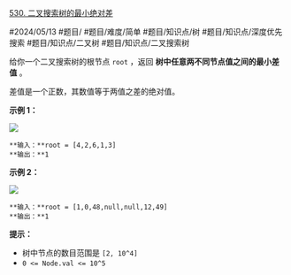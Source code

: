 [530. 二叉搜索树的最小绝对差](https://leetcode.cn/problems/minimum-absolute-difference-in-bst/)

#2024/05/13 #题目/ #题目/难度/简单 #题目/知识点/树 #题目/知识点/深度优先搜索 #题目/知识点/二叉树 #题目/知识点/二叉搜索树

给你一个二叉搜索树的根节点 `root` ，返回 **树中任意两不同节点值之间的最小差值** 。

差值是一个正数，其数值等于两值之差的绝对值。

**示例 1：**

![](https://assets.leetcode.com/uploads/2021/02/05/bst1.jpg)
```
**输入：**root = [4,2,6,1,3]
**输出：**1
```
**示例 2：**

![](https://assets.leetcode.com/uploads/2021/02/05/bst2.jpg)
```
**输入：**root = [1,0,48,null,null,12,49]
**输出：**1
```

**提示：**

- 树中节点的数目范围是 `[2, 10^4]`
- `0 <= Node.val <= 10^5`